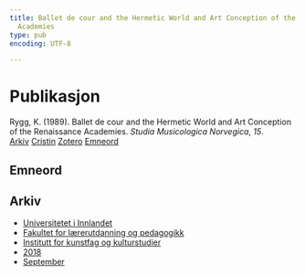 ```yaml
---
title: Ballet de cour and the Hermetic World and Art Conception of the Renaissance
  Academies
type: pub
encoding: UTF-8

---
```

<h1>Publikasjon</h1>
<article id="csl-bib-container-AS8R3LBE" class="csl-bib-container">
  <div class="csl-bib-body"> <div class="csl-entry">Rygg, K. (1989). Ballet de cour and the Hermetic World and Art Conception of the Renaissance Academies. <i>Studia Musicologica Norvegica</i>, <i>15</i>.</div> </div>
  <div class="csl-bib-buttons">
    <a href="#taxonomy-article-AS8R3LBE" alt="archive" class="csl-bib-button">Arkiv</a>
    <a href="https://app.cristin.no/results/show.jsf?id=1612273" alt="Cristin" class="csl-bib-button">Cristin</a>
    <a href="http://zotero.org/groups/5881554/items/AS8R3LBE" alt="Zotero" class="csl-bib-button">Zotero</a>
    <a href="#keywords-article-AS8R3LBE" alt="keywords" class="csl-bib-button">Emneord</a>
  </div>
  <div id="csl-bib-meta-container-AS8R3LBE"></div>
</article>
<div id="csl-bib-meta-AS8R3LBE" class="csl-bib-meta">
  <article id="keywords-article-AS8R3LBE" class="keywords-article">
    <h1>Emneord</h1>
    
  </article>
  <article id="taxonomy-article-AS8R3LBE" class="taxonomy-article">
    <h1>Arkiv</h1>
    <ul>
      <li><a href="{{< params subfolder >}}nn/archive/?key=3DCRN523">Universitetet i Innlandet</a></li>
      <li><a href="{{< params subfolder >}}nn/archive/?key=WYNZA47F">Fakultet for lærerutdanning og pedagogikk</a></li>
      <li><a href="{{< params subfolder >}}nn/archive/?key=VBB2T4VJ">Institutt for kunstfag og kulturstudier</a></li>
      <li><a href="{{< params subfolder >}}nn/archive/?key=83ZSF7H3">2018</a></li>
      <li><a href="{{< params subfolder >}}nn/archive/?key=Z5VHRKHM">September</a></li>
    </ul>
  </article>
</div>
